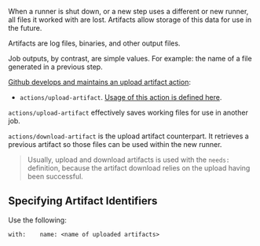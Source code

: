 When a runner is shut down, or a new step uses a different or new runner, all files it worked with are lost. Artifacts allow storage of this data for use in the future.

Artifacts are log files, binaries, and other output files. 

Job outputs, by contrast, are simple values. For example: the name of a file generated in a previous step. 

[Github develops and maintains an upload artifact action](https://github.com/actions/upload-artifact):
* `actions/upload-artifact`. [Usage of this action is defined here](https://github.com/actions/upload-artifact#usage).


`actions/upload-artifact` effectively saves working files for use in another job.

`actions/download-artifact` is the upload artifact counterpart. It retrieves a previous artifact so those files can be used within the new runner. 

> Usually, upload and download artifacts is used with the `needs:` definition, because the artifact download relies on the upload having been successful. 

## Specifying Artifact Identifiers
Use the following:

``
  with:   
    name: <name of uploaded artifacts>
``


